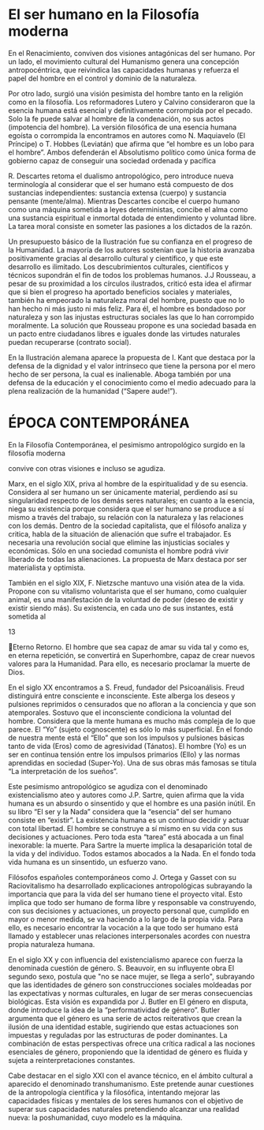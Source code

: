 

# El ser humano en la Filosofía moderna

En  el  Renacimiento,  conviven  dos  visiones  antagónicas  del  ser  humano.  Por  un  lado,  el
movimiento  cultural  del  Humanismo  genera  una  concepción  antropocéntrica,  que  reivindica  las
capacidades humanas y refuerza el papel del hombre en el control y dominio de la naturaleza.

Por otro lado, surgió una visión pesimista del hombre tanto en la religión como en la filosofía. Los
reformadores  Lutero  y  Calvino  consideraron  que  la  esencia  humana  está  esencial  y  definitivamente
corrompida por el pecado. Solo la fe puede salvar al hombre de la condenación, no sus actos (impotencia
del  hombre).  La  versión  filosófica  de  una  esencia  humana  egoísta  o  corrompida  la  encontramos  en
autores como N. Maquiavelo (El Príncipe) o T. Hobbes (Leviatán) que afirma que “el hombre es un lobo
para el hombre”. Ambos defenderán el Absolutismo político como única forma de gobierno capaz de
conseguir una sociedad ordenada y pacífica

R. Descartes retoma el dualismo antropológico, pero introduce nueva terminología al considerar
que  el  ser  humano  está  compuesto  de  dos  sustancias  independientes:  sustancia  extensa  (cuerpo)  y
sustancia pensante (mente/alma). Mientras Descartes concibe el cuerpo humano como una máquina
sometida  a  leyes  deterministas,  concibe  el  alma  como una  sustancia espiritual  e  inmortal  dotada  de
entendimiento y voluntad libre. La tarea moral consiste en someter las pasiones a los dictados de la
razón.

Un  presupuesto  básico  de  la  Ilustración  fue  su  confianza  en  el  progreso  de  la  Humanidad.  La
mayoría de los autores sostenían que la historia avanzaba positivamente gracias al desarrollo cultural y
científico,  y  que  este  desarrollo  es  ilimitado.  Los  descubrimientos  culturales,  científicos  y  técnicos
supondrán el fin de todos los problemas humanos. J.J Rousseau, a pesar de su proximidad a los círculos
ilustrados,  criticó  esta  idea  el  afirmar  que  si  bien  el  progreso  ha  aportado  beneficios  sociales  y
materiales, también ha empeorado la naturaleza moral del hombre, puesto que no lo han hecho ni más
justo ni más feliz. Para él, el hombre es bondadoso por naturaleza y son las injustas estructuras sociales
las que lo han corrompido moralmente. La solución que Rousseau propone es una sociedad basada en
un pacto entre ciudadanos libres e iguales donde las virtudes naturales puedan recuperarse (contrato
social).

En la Ilustración alemana aparece la propuesta de I. Kant que destaca por la defensa de la dignidad
y el valor intrínseco que tiene la persona por el mero hecho de ser persona, la cual es inalienable. Aboga
también  por  una  defensa  de  la  educación  y  el  conocimiento  como  el  medio  adecuado  para  la  plena
realización de la humanidad (“Sapere aude!”).


# ÉPOCA CONTEMPORÁNEA

En  la  Filosofía  Contemporánea,  el  pesimismo  antropológico  surgido  en  la  filosofía  moderna

convive con otras visiones e incluso se agudiza.

Marx, en el siglo XIX, priva al hombre de la espiritualidad y de su esencia. Considera al ser humano
un ser únicamente material, perdiendo así su singularidad respecto de los demás seres naturales; en
cuanto a la esencia, niega su existencia porque considera que el ser humano se produce a sí mismo a
través del trabajo, su relación con la naturaleza y las relaciones con los demás. Dentro de la sociedad
capitalista, que el filósofo analiza y critica, habla de la situación de alienación que sufre el trabajador. Es
necesaria una revolución social que elimine las injusticias sociales y económicas. Sólo en una sociedad
comunista el hombre podrá vivir liberado de todas las alienaciones. La propuesta de Marx destaca por
ser materialista y optimista.

También en el siglo XIX, F. Nietzsche mantuvo una visión atea de la vida. Propone con su vitalismo
voluntarista que el ser humano, como cualquier animal, es una manifestación de la voluntad de poder
(deseo  de  existir  y  existir  siendo  más).  Su existencia,  en  cada  uno  de  sus  instantes,  está  sometida  al

13

Eterno  Retorno.  El  hombre  que  sea  capaz  de  amar  su  vida  tal  y  como  es,  en  eterna  repetición,  se
convertirá en Superhombre, capaz de crear nuevos valores para la Humanidad. Para ello, es necesario
proclamar la muerte de Dios.

En  el  siglo  XX  encontramos  a  S.  Freud,  fundador  del  Psicoanálisis.  Freud  distinguirá  entre
consciente e inconsciente. Este alberga los deseos y pulsiones reprimidos o censurados que no afloran
a la conciencia y que son atemporales. Sostuvo que el inconsciente condiciona la voluntad del hombre.
Considera que la mente humana es mucho más compleja de lo que parece. El “Yo” (sujeto cognoscente)
es sólo lo más superficial. En el fondo de nuestra mente está el “Ello” que son los impulsos y pulsiones
básicas tanto de vida (Eros) como de agresividad (Tánatos). El hombre (Yo) es un ser en continua tensión
entre los impulsos primarios (Ello) y las normas aprendidas en sociedad (Super-Yo). Una de sus obras
más famosas se titula “La interpretación de los sueños”.

 Este pesimismo antropológico se agudiza con el denominado existencialismo ateo y autores
como J.P. Sartre, quien afirma que la vida humana es un absurdo o sinsentido y que el hombre es una
pasión  inútil.  En  su  libro  “El  ser  y  la  Nada”  considera  que  la  “esencia”  del  ser  humano  consiste  en
“existir”. La existencia humana es un continuo decidir y actuar con total libertad. El hombre se construye
a sí mismo en su vida con sus decisiones y actuaciones. Pero toda esta “tarea” está abocada a un final
inexorable: la muerte.  Para Sartre la muerte implica la desaparición total de la vida y del individuo.
Todos estamos abocados a la Nada. En el fondo toda vida humana es un sinsentido, un esfuerzo vano.

Filósofos  españoles  contemporáneos  como  J.  Ortega  y  Gasset  con  su  Raciovitalismo  ha
desarrollado explicaciones antropológicas subrayando la importancia que para la vida del ser humano
tiene el proyecto vital. Esto implica que todo ser humano de forma libre y responsable va construyendo,
con sus decisiones y actuaciones, un proyecto personal que, cumplido en mayor o menor medida, se va
haciendo a lo largo de la propia vida. Para ello, es necesario encontrar la  vocación a la que todo ser
humano  está  llamado  y  establecer  unas  relaciones  interpersonales  acordes  con  nuestra  propia
naturaleza humana.

En el siglo XX y con influencia del existencialismo aparece con fuerza la denominada cuestión de
género. S. Beauvoir, en su influyente obra El segundo sexo, postula que "no se nace mujer, se llega a
serlo",  subrayando  que  las  identidades  de  género  son  construcciones  sociales  moldeadas  por  las
expectativas  y  normas  culturales,  en  lugar  de  ser  meras  consecuencias  biológicas.  Esta  visión  es
expandida  por  J.  Butler  en  El  género  en  disputa,  donde  introduce  la  idea  de  la  “performatividad  de
género”. Butler argumenta que el género es una serie de actos reiterativos que crean la ilusión de una
identidad estable, sugiriendo que estas actuaciones son impuestas y reguladas por las estructuras de
poder  dominantes.  La  combinación  de  estas  perspectivas  ofrece  una  crítica  radical  a  las  nociones
esenciales de género, proponiendo que la identidad de género es fluida y sujeta a reinterpretaciones
constantes.

Cabe  destacar  en  el  siglo  XXI  con  el  avance  técnico,  en  el  ámbito  cultural  a  aparecido  el
denominado  transhumanismo.  Este  pretende  aunar  cuestiones  de  la  antropología  científica  y  la
filosófica, intentando mejorar las capacidades físicas y mentales de los seres humanos con el objetivo
de superar sus capacidades naturales pretendiendo alcanzar una realidad nueva: la poshumanidad, cuyo
modelo es la máquina.




